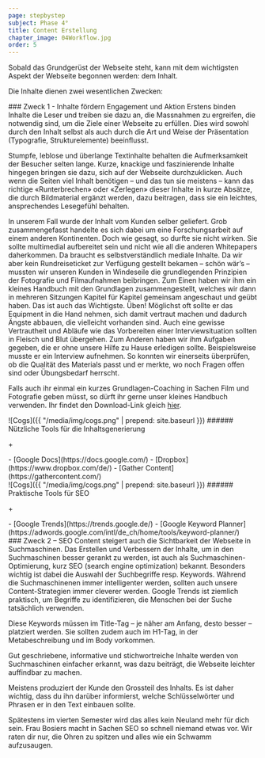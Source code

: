 ```yaml
---
page: stepbystep
subject: Phase 4°
title: Content Erstellung
chapter_image: 04Workflow.jpg
order: 5
---
```

<div class="content" markdown="1">
Sobald das Grundgerüst der Webseite steht, kann mit dem wichtigsten Aspekt der Webseite begonnen werden: dem Inhalt.

Die Inhalte dienen zwei wesentlichen Zwecken:
</div>

<div class="has-sidestories grid" markdown="1">

<div class="content" markdown="1">
### Zweck 1  - Inhalte fördern Engagement und Aktion
Erstens binden Inhalte die Leser und treiben sie dazu an, die Massnahmen zu ergreifen, die notwendig sind, um die Ziele einer Webseite zu erfüllen. Dies wird sowohl durch den Inhalt selbst als auch durch die Art und Weise der Präsentation (Typografie, Strukturelemente) beeinflusst.

Stumpfe, leblose und überlange Textinhalte behalten die Aufmerksamkeit der Besucher selten lange. Kurze, knackige und faszinierende Inhalte hingegen bringen sie dazu, sich auf der Webseite durchzuklicken. Auch wenn die Seiten viel Inhalt benötigen – und das tun sie meistens – kann das richtige «Runterbrechen» oder «Zerlegen» dieser Inhalte in kurze Absätze, die durch Bildmaterial ergänzt werden, dazu beitragen, dass sie ein leichtes, ansprechendes Lesegefühl behalten.

In unserem Fall wurde der Inhalt vom Kunden selber geliefert. Grob zusammengefasst handelte es sich dabei um eine Forschungsarbeit auf einem anderen Kontinenten. Doch wie gesagt, so durfte sie nicht wirken. Sie sollte multimedial aufbereitet sein und nicht wie all die anderen Whitepapers daherkommen. Da braucht es selbstverständlich mediale Inhalte. Da wir aber kein Rundreiseticket zur Verfügung gestellt bekamen – schön wär’s – mussten wir unseren Kunden in Windeseile die grundlegenden Prinzipien der Fotografie und Filmaufnahmen beibringen. Zum Einen haben wir ihm ein kleines Handbuch mit den Grundlagen zusammengestellt, welches wir dann in mehreren Sitzungen Kapitel für Kapitel gemeinsam angeschaut und geübt haben. Das ist auch das Wichtigste. Üben! Möglichst oft sollte er das Equipment in die Hand nehmen, sich damit vertraut machen und dadurch Ängste abbauen, die vielleicht vorhanden sind. Auch eine gewisse Vertrautheit und Abläufe wie das Vorbereiten einer Interviewsituation sollten in Fleisch und Blut übergehen. Zum Anderen haben wir ihm Aufgaben gegeben, die er ohne unsere Hilfe zu Hause erledigen sollte. Beispielsweise musste er ein Interview aufnehmen. So konnten wir einerseits überprüfen, ob die Qualität des Materials passt und er merkte, wo noch Fragen offen sind oder Übungsbedarf herrscht.

Falls auch ihr einmal ein kurzes Grundlagen-Coaching in Sachen Film und Fotografie geben müsst, so dürft ihr gerne unser kleines Handbuch verwenden. Ihr findet den Download-Link gleich [hier](https://drive.google.com/drive/folders/1lZVwP-Ux1Br7LwimMBaNeI6UTpH3pmBg?usp=sharing).
</div>
<!-- sidestory-start --><div class="sidestory sidestory-right" markdown="1">
![Cogs]({{ "/media/img/cogs.png" | prepend: site.baseurl }})
###### Nützliche Tools für die Inhaltsgenerierung
<p class="sidestory-toggle"><span>+</span></p>
</div><!-- sidestory-end -->

<div class="overlay sidestory-right-content content"><div class="ss-content" markdown="1">-	[Google Docs](https://docs.google.com/)
-	[Dropbox](https://www.dropbox.com/de/)
-	[Gather Content](https://gathercontent.com/)
</div></div>
</div>

<div class="has-sidestories grid" markdown="1">
<!-- sidestory-start --><div class="sidestory sidestory-left" markdown="1">
![Cogs]({{ "/media/img/cogs.png" | prepend: site.baseurl }})
###### Praktische Tools für SEO
<p class="sidestory-toggle"><span>+</span></p>
</div><!-- sidestory-end -->

<div class="overlay sidestory-left-content content"><div class="ss-content" markdown="1">-	[Google Trends](https://trends.google.de/)
-	[Google Keyword Planner](https://adwords.google.com/intl/de_ch/home/tools/keyword-planner/)
</div></div>

<div class="content" markdown="1">
### Zweck 2 – SEO
Content steigert auch die Sichtbarkeit der Webseite in Suchmaschinen. Das Erstellen und Verbessern der Inhalte, um in den Suchmaschinen besser gerankt zu werden, ist auch als Suchmaschinen-Optimierung, kurz SEO (search engine optimization) bekannt. Besonders wichtig ist dabei die Auswahl der Suchbegriffe resp. Keywords. Während die Suchmaschinenen immer intelligenter werden, sollten auch unsere Content-Strategien immer cleverer werden. Google Trends ist ziemlich praktisch, um Begriffe zu identifizieren, die Menschen bei der Suche tatsächlich verwenden.

Diese Keywords müssen im Title-Tag – je näher am Anfang, desto besser – platziert werden. Sie sollten zudem auch im H1-Tag, in der Metabeschreibung und im Body vorkommen.

Gut geschriebene, informative und stichwortreiche Inhalte werden von Suchmaschinen einfacher erkannt, was dazu beiträgt, die Webseite leichter auffindbar zu machen.

Meistens produziert der Kunde den Grossteil des Inhalts. Es ist daher wichtig, dass du ihn darüber informierst, welche Schlüsselwörter und Phrasen er in den Text einbauen sollte.

Spätestens im vierten Semester wird das alles kein Neuland mehr für dich sein. Frau Bosiers macht in Sachen SEO so schnell niemand etwas vor. Wir raten dir nur, die Ohren zu spitzen und alles wie ein Schwamm aufzusaugen.
</div>
</div>
